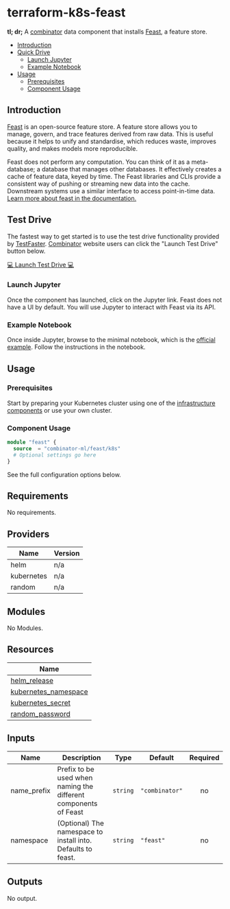 # terraform-k8s-feast

**tl; dr;** A [combinator](https://combinator.ml) data component that installs [Feast](https://feast.dev), a feature store.

- [Introduction](#introduction)
- [Quick Drive](#quick-drive)
  * [Launch Jupyter](#launch-jupyter)
  * [Example Notebook](#example-notebook)
- [Usage](#usage)
  * [Prerequisites](#prerequisites)
  * [Component Usage](#component-usage)

## Introduction

[Feast](https://feast.dev) is an open-source feature store. A feature store allows you to manage, govern, and trace features derived from raw data. This is useful because it helps to unify and standardise, which reduces waste, improves quality, and makes models more reproducible.

Feast does not perform any computation. You can think of it as a meta-database; a database that manages other databases. It effectively creates a cache of feature data, keyed by time. The Feast libraries and CLIs provide a consistent way of pushing or streaming new data into the cache. Downstream systems use a similar interface to access point-in-time data. [Learn more about feast in the documentation.](https://docs.feast.dev)

## Test Drive

The fastest way to get started is to use the test drive functionality provided by [TestFaster](https://testfaster.ci). [Combinator](https://combinator.ml) website users can click the "Launch Test Drive" button below.

<!--<iframe width="600" height="400" id="testdrive" style="display: block;" src="https://testfaster.ci/launch?embedded=true&amp;repo=https://github.com/combinator-ml/terraform-k8s-feast&amp;file=examples/testfaster/.testfaster.yml"></iframe>-->

[:computer: Launch Test Drive :computer:](https://testfaster.ci/launch?embedded=true&amp;repo=https://github.com/combinator-ml/terraform-k8s-feast&amp;file=examples/testfaster/.testfaster.yml)

### Launch Jupyter

Once the component has launched, click on the Jupyter link. Feast does not have a UI by default. You will use Jupyter to interact with Feast via its API.

### Example Notebook

Once inside Jupyter, browse to the minimal notebook, which is the [official example](https://github.com/feast-dev/feast/tree/v0.9-branch/examples/minimal). Follow the instructions in the notebook.

## Usage

### Prerequisites

Start by preparing your Kubernetes cluster using one of the [infrastructure components](https://combinator.ml/infrastructure/introduction/) or use your own cluster.

### Component Usage

```terraform
module "feast" {
  source  = "combinator-ml/feast/k8s"
  # Optional settings go here
}
```

See the full configuration options below.

## Requirements

No requirements.

## Providers

| Name | Version |
|------|---------|
| helm | n/a |
| kubernetes | n/a |
| random | n/a |

## Modules

No Modules.

## Resources

| Name |
|------|
| [helm_release](https://registry.terraform.io/providers/hashicorp/helm/latest/docs/resources/release) |
| [kubernetes_namespace](https://registry.terraform.io/providers/hashicorp/kubernetes/latest/docs/resources/namespace) |
| [kubernetes_secret](https://registry.terraform.io/providers/hashicorp/kubernetes/latest/docs/resources/secret) |
| [random_password](https://registry.terraform.io/providers/hashicorp/random/latest/docs/resources/password) |

## Inputs

| Name | Description | Type | Default | Required |
|------|-------------|------|---------|:--------:|
| name\_prefix | Prefix to be used when naming the different components of Feast | `string` | `"combinator"` | no |
| namespace | (Optional) The namespace to install into. Defaults to feast. | `string` | `"feast"` | no |

## Outputs

No output.
